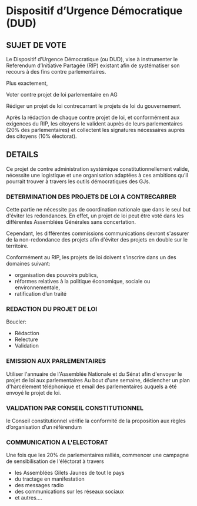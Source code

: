 # Dispositif d’Urgence Démocratique (DUD)


## SUJET DE VOTE

Le Dispositif d’Urgence Démocratique (ou DUD), vise à instrumenter le Referendum d’Initiative Partagée (RIP) existant afin de systématiser son recours à des fins contre parlementaires.

Plus exactement,

Voter contre projet de loi parlementaire en AG

Rédiger un projet de loi contrecarrant le projets de loi du gouvernement.

Après la rédaction de chaque contre projet de loi, et conformément aux exigences du RIP, les citoyens le valident auprès de leurs parlementaires (20% des parlementaires) et collectent les signatures nécessaires auprès des citoyens (10% électorat).


## DETAILS

Ce projet de contre administration systémique constitutionnellement valide, nécessite une logistique et une organisation adaptées à ces ambitions qu’il pourrait trouver à travers les outils démocratiques des GJs.


### DETERMINATION DES PROJETS DE LOI A CONTRECARRER
Cette partie ne nécessite pas de coordination nationale que dans le seul but d'éviter les redondances.
En effet, un projet de loi peut être voté dans les différentes Assemblées Générales sans concertation.

Cependant, les différentes commissions communications devront s'assurer de la non-redondance des projets afin d'éviter des projets en double sur le territoire.

Conformément au RIP, les projets de loi doivent s'inscrire dans un des domaines suivant:
- organisation des pouvoirs publics, 
- réformes relatives à la politique économique, sociale ou environnementale, 
- ratification d’un traité

### REDACTION DU PROJET DE LOI
Boucler:
- Rédaction
- Relecture
- Validation

### EMISSION AUX PARLEMENTAIRES
Utiliser l'annuaire de l'Assemblée Nationale et du Sénat afin d'envoyer le projet de loi aux parlementaires
Au bout d'une semaine, déclencher un plan d'harcélement téléphonique et email des parlementaires auquels a été envoyé le projet de loi.

### VALIDATION PAR CONSEIL CONSTITUTIONNEL
le Conseil constitutionnel vérifie la conformité de la proposition aux règles d’organisation d’un référendum

### COMMUNICATION A L'ELECTORAT
Une fois que les 20% de parlementaires ralliés, commencer une campagne de sensibilisation de l'éléctorat à travers
- les Assemblées Gilets Jaunes de tout le pays
- du tractage en manifestation
- des messages radio
- des communications sur les réseaux sociaux
- et autres....
